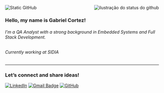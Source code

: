 <img align='right' src="https://github-readme-stats.vercel.app/api?username=gabrielcortezspr&show_icons=true&title_color=FFFFFF&text_color=F0DBB6&icon_color=F0DBB6&bg_color=3C6F53&cache_seconds=2300" alt="ilustração do status do github">

<img align='top' src="https://img.shields.io/static/v1?label=Overview&message=gabrielcortezspr&color=3C6F53&style=for-the-badge&logo=GitHub" alt="Static GitHub">

### Hello, my name is Gabriel Cortez!


###### I’m a QA Analyst with a strong background in Embedded Systems and Full Stack Development.


###### Currently working at SIDIA
---

### Let’s connect and share ideas!

[![LinkedIn](https://img.shields.io/badge/LinkedIn-blue?style=flat&logo=linkedin&logoColor=white)](https://www.linkedin.com/in/gabrielcortezspr/)
[![Gmail Badge](https://img.shields.io/badge/-gabrielcortezspr@gmail.com-006bed?style=flat-square&logo=Gmail&logoColor=white&link=mailto:gabrielcortezspr@gmail.com)](mailto:gabrielcortezspr@gmail.com)
[![GitHub](https://img.shields.io/github/followers/gabrielcortezspr?label=follow&style=social)](https://github.com/gabrielcortezspr)

